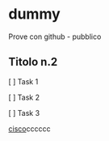# dummy
Prove con github - pubblico

## Titolo n.2
[ ] Task 1

[ ] Task 2

[ ] Task 3

[cisco](#https://www.cisco.com)cccccc